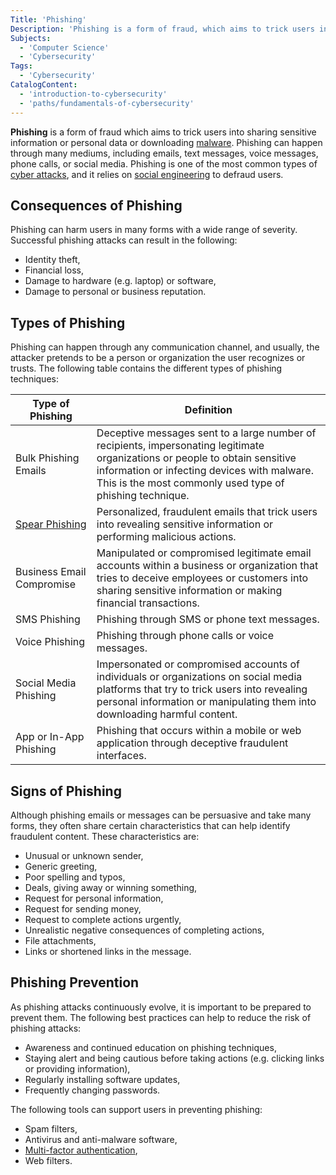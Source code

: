 ```yaml
---
Title: 'Phishing'
Description: 'Phishing is a form of fraud, which aims to trick users into sharing sensitive information or personal data or downloading malware.'
Subjects:
  - 'Computer Science'
  - 'Cybersecurity'
Tags:
  - 'Cybersecurity'
CatalogContent:
  - 'introduction-to-cybersecurity'
  - 'paths/fundamentals-of-cybersecurity'
---
```


**Phishing** is a form of fraud which aims to trick users into sharing sensitive information or personal data or downloading [malware](https://www.codecademy.com/resources/docs/cybersecurity/malware). Phishing can happen through many mediums, including emails, text messages, voice messages, phone calls, or social media. Phishing is one of the most common types of [cyber attacks](https://www.codecademy.com/resources/docs/cybersecurity/cyber-attack), and it relies on [social engineering](https://www.codecademy.com/resources/docs/cybersecurity/social-engineering) to defraud users.

## Consequences of Phishing

Phishing can harm users in many forms with a wide range of severity. Successful phishing attacks can result in the following:

- Identity theft,
- Financial loss,
- Damage to hardware (e.g. laptop) or software,
- Damage to personal or business reputation.

## Types of Phishing

Phishing can happen through any communication channel, and usually, the attacker pretends to be a person or organization the user recognizes or trusts. The following table contains the different types of phishing techniques:

| Type of Phishing                                                                         | Definition                                                                                                                                                                                                                              |
| ---------------------------------------------------------------------------------------- | --------------------------------------------------------------------------------------------------------------------------------------------------------------------------------------------------------------------------------------- |
| Bulk Phishing Emails                                                                     | Deceptive messages sent to a large number of recipients, impersonating legitimate organizations or people to obtain sensitive information or infecting devices with malware. This is the most commonly used type of phishing technique. |
| [Spear Phishing](https://www.codecademy.com/resources/docs/cybersecurity/spear-phishing) | Personalized, fraudulent emails that trick users into revealing sensitive information or performing malicious actions.                                                                                                                  |
| Business Email Compromise                                                                | Manipulated or compromised legitimate email accounts within a business or organization that tries to deceive employees or customers into sharing sensitive information or making financial transactions.                                |
| SMS Phishing                                                                             | Phishing through SMS or phone text messages.                                                                                                                                                                                            |
| Voice Phishing                                                                           | Phishing through phone calls or voice messages.                                                                                                                                                                                         |
| Social Media Phishing                                                                    | Impersonated or compromised accounts of individuals or organizations on social media platforms that try to trick users into revealing personal information or manipulating them into downloading harmful content.                       |
| App or In-App Phishing                                                                   | Phishing that occurs within a mobile or web application through deceptive fraudulent interfaces.                                                                                                                                        |

## Signs of Phishing

Although phishing emails or messages can be persuasive and take many forms, they often share certain characteristics that can help identify fraudulent content. These characteristics are:

- Unusual or unknown sender,
- Generic greeting,
- Poor spelling and typos,
- Deals, giving away or winning something,
- Request for personal information,
- Request for sending money,
- Request to complete actions urgently,
- Unrealistic negative consequences of completing actions,
- File attachments,
- Links or shortened links in the message.

## Phishing Prevention

As phishing attacks continuously evolve, it is important to be prepared to prevent them. The following best practices can help to reduce the risk of phishing attacks:

- Awareness and continued education on phishing techniques,
- Staying alert and being cautious before taking actions (e.g. clicking links or providing information),
- Regularly installing software updates,
- Frequently changing passwords.

The following tools can support users in preventing phishing:

- Spam filters,
- Antivirus and anti-malware software,
- [Multi-factor authentication](https://www.codecademy.com/resources/docs/cybersecurity/multi-factor-authentication),
- Web filters.
